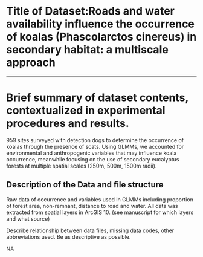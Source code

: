 # Title of Dataset:Roads and water availability influence the occurrence of koalas (Phascolarctos cinereus) in secondary habitat: a multiscale approach
---

# Brief summary of dataset contents, contextualized in experimental procedures and results.

959 sites surveyed with detection dogs to determine the occurrence of koalas through the presence of scats. 
Using GLMMs, we accounted for environmental and anthropogenic variables that may influence koala occurrence, 
meanwhile focusing on the use of secondary eucalyptus forests at multiple spatial scales (250m, 500m, 1500m radii). 

## Description of the Data and file structure

Raw data of occurrence and variables used in GLMMs including proportion of forest area, non-remnant, distance to road and water.
All data was extracted from spatial layers in ArcGIS 10. (see manuscript for which layers and what source) 


Describe relationship between data files, missing data codes, other abbreviations used. Be as descriptive as possible.

NA 

